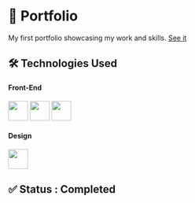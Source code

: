 # 📁 Portfolio

My first portfolio showcasing my work and skills. <a href="https://lucas-hatet.github.io/portfolio/" target="_blank">See it</a>

## 🛠 Technologies Used
#### Front-End
<img src="https://cdn.jsdelivr.net/gh/devicons/devicon/icons/html5/html5-original.svg" width="40"/> <img src="https://cdn.jsdelivr.net/gh/devicons/devicon/icons/css3/css3-original.svg" width="40"/> <img src="https://cdn.jsdelivr.net/gh/devicons/devicon/icons/javascript/javascript-original.svg" width="40"/> 
#### Design
<img src="https://cdn.jsdelivr.net/gh/devicons/devicon/icons/photoshop/photoshop-plain.svg" width="40"/> 

## ✅ Status : Completed
